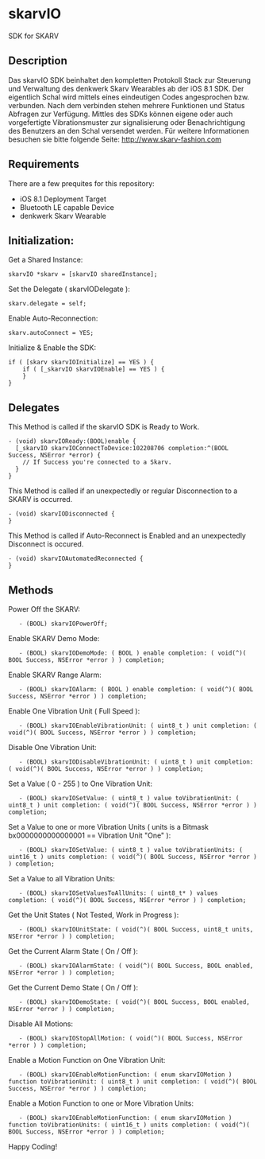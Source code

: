 # skarvIO
SDK for SKARV

## Description

Das skarvIO SDK beinhaltet den kompletten Protokoll Stack zur Steuerung und Verwaltung des denkwerk Skarv Wearables ab der iOS 8.1 SDK. Der eigentlich Schal wird mittels eines eindeutigen Codes angesprochen bzw. verbunden. Nach dem verbinden stehen mehrere Funktionen und Status Abfragen zur Verfügung. Mittles des SDKs können eigene oder auch vorgefertigte Vibrationsmuster zur signalisierung oder Benachrichtigung des Benutzers an den Schal versendet werden. Für weitere Informationen besuchen sie bitte folgende Seite: http://www.skarv-fashion.com

## Requirements

There are a few prequites for this repository:

- iOS 8.1 Deployment Target
- Bluetooth LE capable Device
- denkwerk Skarv Wearable

## Initialization:

Get a Shared Instance:

    skarvIO *skarv = [skarvIO sharedInstance];

Set the Delegate ( skarvIODelegate ):

    skarv.delegate = self;

Enable Auto-Reconnection:

    skarv.autoConnect = YES;

Initialize & Enable the SDK:

    if ( [skarv skarvIOInitialize] == YES ) {
        if ( [_skarvIO skarvIOEnable] == YES ) {
        }
    }

## Delegates

This Method is called if the skarvIO SDK is Ready to Work.

    - (void) skarvIOReady:(BOOL)enable {
      [_skarvIO skarvIOConnectToDevice:102208706 completion:^(BOOL Success, NSError *error) {
        // If Success you're connected to a Skarv.
      }
    }

This Method is called if an unexpectedly or regular Disconnection to a SKARV is occurred.

    - (void) skarvIODisconnected {
    }

This Method is called if Auto-Reconnect is Enabled and an unexpectedly Disconnect is occured.

    - (void) skarvIOAutomatedReconnected {
    }

## Methods

Power Off the SKARV:
```
   - (BOOL) skarvIOPowerOff;
```
Enable SKARV Demo Mode:  
```
   - (BOOL) skarvIODemoMode: ( BOOL ) enable completion: ( void(^)( BOOL Success, NSError *error ) ) completion;
```
Enable SKARV Range Alarm:
```
   - (BOOL) skarvIOAlarm: ( BOOL ) enable completion: ( void(^)( BOOL Success, NSError *error ) ) completion;
```
Enable One Vibration Unit ( Full Speed ):
```
   - (BOOL) skarvIOEnableVibrationUnit: ( uint8_t ) unit completion: ( void(^)( BOOL Success, NSError *error ) ) completion;
```
Disable One Vibration Unit:
```
   - (BOOL) skarvIODisableVibrationUnit: ( uint8_t ) unit completion: ( void(^)( BOOL Success, NSError *error ) ) completion;
```
Set a Value ( 0 - 255 ) to One Vibration Unit:
```
   - (BOOL) skarvIOSetValue: ( uint8_t ) value toVibrationUnit: ( uint8_t ) unit completion: ( void(^)( BOOL Success, NSError *error ) ) completion;
```
Set a Value to one or more Vibration Units ( units is a Bitmask bx0000000000000001 == Vibration Unit "One" ):
```
   - (BOOL) skarvIOSetValue: ( uint8_t ) value toVibrationUnits: ( uint16_t ) units completion: ( void(^)( BOOL Success, NSError *error ) ) completion;
```
Set a Value to all Vibration Units:
```
   - (BOOL) skarvIOSetValuesToAllUnits: ( uint8_t* ) values completion: ( void(^)( BOOL Success, NSError *error ) ) completion;
```
Get the Unit States ( Not Tested, Work in Progress ):
```
   - (BOOL) skarvIOUnitState: ( void(^)( BOOL Success, uint8_t units, NSError *error ) ) completion;
```
Get the Current Alarm State ( On / Off ):
```
   - (BOOL) skarvIOAlarmState: ( void(^)( BOOL Success, BOOL enabled, NSError *error ) ) completion;
```
Get the Current Demo State ( On / Off ):
```
   - (BOOL) skarvIODemoState: ( void(^)( BOOL Success, BOOL enabled, NSError *error ) ) completion;
```
Disable All Motions:
```
   - (BOOL) skarvIOStopAllMotion: ( void(^)( BOOL Success, NSError *error ) ) completion;
```
Enable a Motion Function on One Vibration Unit:
```
   - (BOOL) skarvIOEnableMotionFunction: ( enum skarvIOMotion ) function toVibrationUnit: ( uint8_t ) unit completion: ( void(^)( BOOL Success, NSError *error ) ) completion;
```
Enable a Motion Function to one or More Vibration Units:
```
   - (BOOL) skarvIOEnableMotionFunction: ( enum skarvIOMotion ) function toVibrationUnits: ( uint16_t ) units completion: ( void(^)( BOOL Success, NSError *error ) ) completion;
```


Happy Coding!
